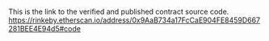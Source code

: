 This is the link to the verified and published contract source code.
https://rinkeby.etherscan.io/address/0x9AaB734a17FcCaE904FE8459D667281BEE4E94d5#code
